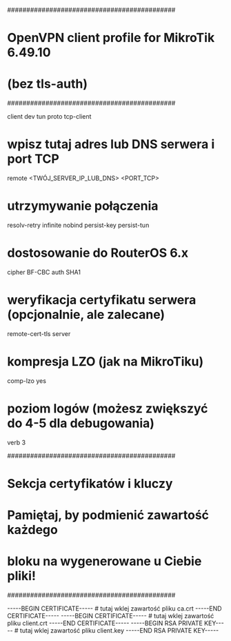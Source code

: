 ############################################
# OpenVPN client profile for MikroTik 6.49.10
# (bez tls-auth)
############################################

client
dev tun
proto tcp-client

# wpisz tutaj adres lub DNS serwera i port TCP
remote <TWÓJ_SERVER_IP_LUB_DNS> <PORT_TCP>

# utrzymywanie połączenia
resolv-retry infinite
nobind
persist-key
persist-tun

# dostosowanie do RouterOS 6.x
cipher BF-CBC
auth SHA1

# weryfikacja certyfikatu serwera (opcjonalnie, ale zalecane)
remote-cert-tls server

# kompresja LZO (jak na MikroTiku)
comp-lzo yes

# poziom logów (możesz zwiększyć do 4-5 dla debugowania)
verb 3



############################################
# Sekcja certyfikatów i kluczy
# Pamiętaj, by podmienić zawartość każdego
# bloku na wygenerowane u Ciebie pliki!
############################################

<ca>
-----BEGIN CERTIFICATE-----
# tutaj wklej zawartość pliku ca.crt
-----END CERTIFICATE-----
</ca>

<cert>
-----BEGIN CERTIFICATE-----
# tutaj wklej zawartość pliku client.crt
-----END CERTIFICATE-----
</cert>

<key>
-----BEGIN RSA PRIVATE KEY-----
# tutaj wklej zawartość pliku client.key
-----END RSA PRIVATE KEY-----
</key>
